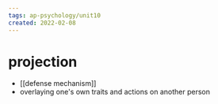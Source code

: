 ```yaml
---
tags: ap-psychology/unit10 
created: 2022-02-08
---
```


# projection

- [[defense mechanism]]
- overlaying one's own traits and actions on another person 
